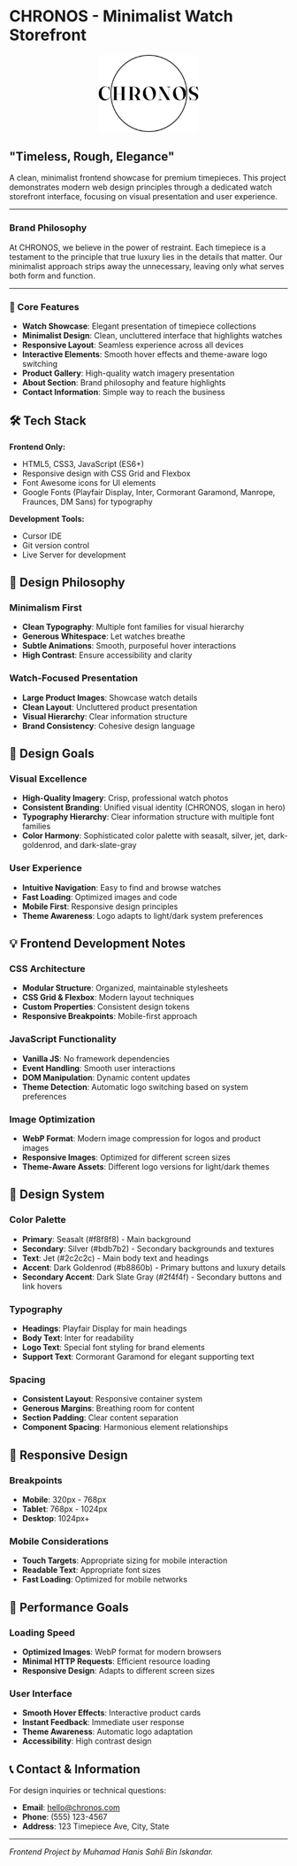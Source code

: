 # CHRONOS - Minimalist Watch Storefront

<p align="center">
  <img src="src/assets/images/Dark Chronos Logo.png" alt="CHRONOS Logo" width="180" />
</p>

## "Timeless, Rough, Elegance"

A clean, minimalist frontend showcase for premium timepieces. This project demonstrates modern web design principles through a dedicated watch storefront interface, focusing on visual presentation and user experience.

---

### Brand Philosophy

At CHRONOS, we believe in the power of restraint. Each timepiece is a testament to the principle that true luxury lies in the details that matter. Our minimalist approach strips away the unnecessary, leaving only what serves both form and function.

---

### 🎯 Core Features

- **Watch Showcase**: Elegant presentation of timepiece collections
- **Minimalist Design**: Clean, uncluttered interface that highlights watches
- **Responsive Layout**: Seamless experience across all devices
- **Interactive Elements**: Smooth hover effects and theme-aware logo switching
- **Product Gallery**: High-quality watch imagery presentation
- **About Section**: Brand philosophy and feature highlights
- **Contact Information**: Simple way to reach the business

## 🛠️ Tech Stack

**Frontend Only:**

- HTML5, CSS3, JavaScript (ES6+)
- Responsive design with CSS Grid and Flexbox
- Font Awesome icons for UI elements
- Google Fonts (Playfair Display, Inter, Cormorant Garamond, Manrope, Fraunces, DM Sans) for typography

**Development Tools:**

- Cursor IDE
- Git version control
- Live Server for development

## 🎨 Design Philosophy

### Minimalism First

- **Clean Typography**: Multiple font families for visual hierarchy
- **Generous Whitespace**: Let watches breathe
- **Subtle Animations**: Smooth, purposeful hover interactions
- **High Contrast**: Ensure accessibility and clarity

### Watch-Focused Presentation

- **Large Product Images**: Showcase watch details
- **Clean Layout**: Uncluttered product presentation
- **Visual Hierarchy**: Clear information structure
- **Brand Consistency**: Cohesive design language

## 🎯 Design Goals

### Visual Excellence

- **High-Quality Imagery**: Crisp, professional watch photos
- **Consistent Branding**: Unified visual identity (CHRONOS, slogan in hero)
- **Typography Hierarchy**: Clear information structure with multiple font families
- **Color Harmony**: Sophisticated color palette with seasalt, silver, jet, dark-goldenrod, and dark-slate-gray

### User Experience

- **Intuitive Navigation**: Easy to find and browse watches
- **Fast Loading**: Optimized images and code
- **Mobile First**: Responsive design principles
- **Theme Awareness**: Logo adapts to light/dark system preferences

## 💡 Frontend Development Notes

### CSS Architecture

- **Modular Structure**: Organized, maintainable stylesheets
- **CSS Grid & Flexbox**: Modern layout techniques
- **Custom Properties**: Consistent design tokens
- **Responsive Breakpoints**: Mobile-first approach

### JavaScript Functionality

- **Vanilla JS**: No framework dependencies
- **Event Handling**: Smooth user interactions
- **DOM Manipulation**: Dynamic content updates
- **Theme Detection**: Automatic logo switching based on system preferences

### Image Optimization

- **WebP Format**: Modern image compression for logos and product images
- **Responsive Images**: Optimized for different screen sizes
- **Theme-Aware Assets**: Different logo versions for light/dark themes

## 🎨 Design System

### Color Palette

- **Primary**: Seasalt (#f8f8f8) - Main background
- **Secondary**: Silver (#bdb7b2) - Secondary backgrounds and textures
- **Text**: Jet (#2c2c2c) - Main body text and headings
- **Accent**: Dark Goldenrod (#b8860b) - Primary buttons and luxury details
- **Secondary Accent**: Dark Slate Gray (#2f4f4f) - Secondary buttons and link hovers

### Typography

- **Headings**: Playfair Display for main headings
- **Body Text**: Inter for readability
- **Logo Text**: Special font styling for brand elements
- **Support Text**: Cormorant Garamond for elegant supporting text

### Spacing

- **Consistent Layout**: Responsive container system
- **Generous Margins**: Breathing room for content
- **Section Padding**: Clear content separation
- **Component Spacing**: Harmonious element relationships

## 📱 Responsive Design

### Breakpoints

- **Mobile**: 320px - 768px
- **Tablet**: 768px - 1024px
- **Desktop**: 1024px+

### Mobile Considerations

- **Touch Targets**: Appropriate sizing for mobile interaction
- **Readable Text**: Appropriate font sizes
- **Fast Loading**: Optimized for mobile networks

## 🚀 Performance Goals

### Loading Speed

- **Optimized Images**: WebP format for modern browsers
- **Minimal HTTP Requests**: Efficient resource loading
- **Responsive Design**: Adapts to different screen sizes

### User Interface

- **Smooth Hover Effects**: Interactive product cards
- **Instant Feedback**: Immediate user response
- **Theme Awareness**: Automatic logo adaptation
- **Accessibility**: High contrast design

## 📞 Contact & Information

For design inquiries or technical questions:

- **Email**: hello@chronos.com
- **Phone**: (555) 123-4567
- **Address**: 123 Timepiece Ave, City, State

---

_Frontend Project by Muhamad Hanis Sahli Bin Iskandar._
